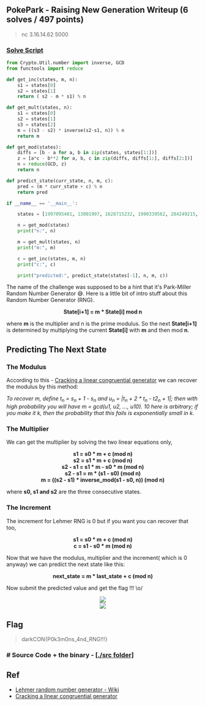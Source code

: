 ## PokePark - Raising New Generation Writeup (6 solves / 497 points)
> nc 3.16.14.62 5000

### [Solve Script](sol/apex.py)
```py
from Crypto.Util.number import inverse, GCD
from functools import reduce

def get_inc(states, m, n):
	s1 = states[0]
	s2 = states[1]
	return ( s2 - m * s1) % n

def get_mult(states, n):
	s1 = states[0]
	s2 = states[1]
	s3 = states[2]
	m = ((s3 - s2) * inverse(s2-s1, n)) % n
	return m

def get_mod(states):
	diffs = [b - a for a, b in zip(states, states[1:])]
	z = [a*c - b**2 for a, b, c in zip(diffs, diffs[1:], diffs[2:])]
	n = reduce(GCD, z)
	return n

def predict_state(curr_state, n, m, c):
	pred = (m * curr_state + c) % n
	return pred

if __name__ == '__main__':

	states = [1997095401, 13001997, 1628715232, 1990339562, 284249215, 1372925577, 48385624, 1468364002, 2059193937, 26044107]

	n = get_mod(states)
	print("n:", n)

	m = get_mult(states, n)
	print("m:", m)

	c = get_inc(states, m, n)
	print("c:", c)

	print("predicted:", predict_state(states[-1], n, m, c))

```
The name of the challenge was supposed to be a hint that it's Park-Miller Random Number Generator 😅. Here is a little bit of intro stuff about 
this Random Number Generator (RNG).

<p align="center"><b>
State[i+1] = m * State[i] mod n
</b></p>

where **m** is the multiplier and n is the prime modulus. So the next **State[i+1]** is determined by multiplying the
current **State[i]** with **m** and then mod **n**.

## Predicting The Next State
### The Modulus
According to this - [Cracking a linear congruential generator](https://security.stackexchange.com/questions/4268/cracking-a-linear-congruential-generator)
we can recover the modulus by this method:

*To recover m, define t<sub>n</sub> = s<sub>n</sub> + 1 - s<sub>n</sub> and u<sub>n</sub> = |t<sub>n</sub> + 2 * t<sub>n</sub> - t2<sub>n</sub> + 1|;
then with high probability you will have m = gcd(u1, u2, ..., u10). 10 here is arbitrary; if you make it k, then the probability that this fails is 
exponentially small in k.*

### The Multiplier
We can get the multiplier by solving the two linear equations only,
<p align="center"><b>
s1 = s0 * m + c  (mod n) <br>
s2 = s1 * m + c  (mod n) <br>
s2 - s1 = s1 * m - s0 * m  (mod n) <br>
s2 - s1 = m * (s1 - s0)  (mod n) <br>
m = ((s2 - s1) * inverse_mod(s1 - s0, n)) (mod n)
</b></p>

where **s0, s1 and s2** are the three consecutive states.

### The Increment
The increment for Lehmer RNG is 0 but if you want you can recover that too,
<p align="center"><b>
s1 = s0 * m + c   (mod n) <br>
c  = s1 - s0 * m  (mod n)
</b></p>

Now that we have the modulus, multiplier and the increment( which is 0 anyway) we can predict the next state like this:

<p align="center"><b>
next_state = m * last_state + c (mod n)
</b></p>

Now submit the predicted value and get the flag !!! \o/

<p align="center"><img src="solve.gif"><br><img src="flag.png"></p>

## Flag
> darkCON{P0k3m0ns_4nd_RNG!!!}


### # Source Code + the binary - [[./src folder]](src/)

## Ref
* [Lehmer random number generator - Wiki](https://en.wikipedia.org/wiki/Lehmer_random_number_generator)
* [Cracking a linear congruential generator](https://security.stackexchange.com/questions/4268/cracking-a-linear-congruential-generator)
